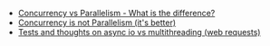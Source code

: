  - [Concurrency vs Parallelism - What is the difference?](http://stackoverflow.com/questions/1050222/concurrency-vs-parallelism-what-is-the-difference)
 - [Concurrency is not Parallelism (it's better)](http://concur.rspace.googlecode.com/hg/talk/concur.html#title-slide)
 - [Tests and thoughts on async io vs multithreading (web requests)](http://www.ducons.com/blog/tests-and-thoughts-on-asynchronous-io-vs-multithreading)

